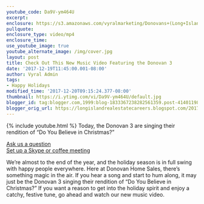 ```yaml
---
youtube_code: Da9V-ym464U
excerpt:
enclosure: https://s3.amazonaws.com/vyralmarketing/Donovans+(Long+Island)/Videos/2017/December/Long+Island+Real+Estate+Agent-+Check+Out+This+New+Music+Video+Featuring+the+Donovan+3.mp4
pullquote:
enclosure_type: video/mp4
enclosure_time:
use_youtube_image: true
youtube_alternate_image: /img/cover.jpg
layout: post
title: Check Out This New Music Video Featuring the Donovan 3
date: '2017-12-19T11:45:00.001-08:00'
author: Vyral Admin
tags:
- Happy Holidays
modified_time: '2017-12-20T09:15:24.377-08:00'
thumbnail: https://i.ytimg.com/vi/Da9V-ym464U/default.jpg
blogger_id: tag:blogger.com,1999:blog-1833367238282561359.post-4140119891943391900
blogger_orig_url: https://longislandrealestatecareers.blogspot.com/2017/12/check-out-this-new-music-video.html
---
```

{% include youtube.html %}
Today, the Donovan 3 are singing their rendition of “Do You Believe in Christmas?”

<div class="post-cta">
<a href="/contact/" target="_blank">Ask us a question</a><br>
<a href="/meeting/" target="_blank">Set up a Skype or coffee meeting</a>
</div>

We’re almost to the end of the year, and the holiday season is in full swing with happy people everywhere. Here at Donovan Home Sales, there’s something magic in the air.  If you hear a song and start to hum along, it may just be the Donovan 3 singing their rendition of “Do You Believe in Christmas?” If you want a reason to get into the holiday spirit and enjoy a catchy, festive tune, go ahead and watch our new music video.
